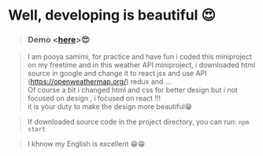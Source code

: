 # Well, developing is beautiful 😍

> ### Demo <[here](https://pooyasamimi.github.io/weather-react-redux/)>😎

> I am pooya samimi, for practice and have fun i coded this miniproject on my freetime and in this weather API miniproject, i downloaded html source in google and change it to react jsx and use API (https://openweathermap.org/) redux and ... <br>
> Of course a bit i changed html and css for better design but i not focused on design , i focused on react !!! <br>it is your duty to make the design more beautiful😁




> If downloaded source code
in the project directory, you can run: `npm start`



>I khnow my English is excellent 😁😁
